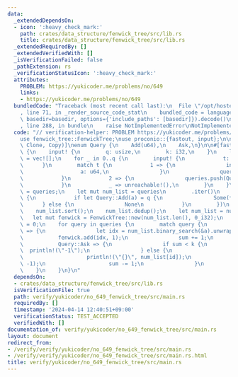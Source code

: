 ```yaml
---
data:
  _extendedDependsOn:
  - icon: ':heavy_check_mark:'
    path: crates/data_structure/fenwick_tree/src/lib.rs
    title: crates/data_structure/fenwick_tree/src/lib.rs
  _extendedRequiredBy: []
  _extendedVerifiedWith: []
  _isVerificationFailed: false
  _pathExtension: rs
  _verificationStatusIcon: ':heavy_check_mark:'
  attributes:
    PROBLEM: https://yukicoder.me/problems/no/649
    links:
    - https://yukicoder.me/problems/no/649
  bundledCode: "Traceback (most recent call last):\n  File \"/opt/hostedtoolcache/Python/3.10.15/x64/lib/python3.10/site-packages/onlinejudge_verify/documentation/build.py\"\
    , line 71, in _render_source_code_stat\n    bundled_code = language.bundle(stat.path,\
    \ basedir=basedir, options={'include_paths': [basedir]}).decode()\n  File \"/opt/hostedtoolcache/Python/3.10.15/x64/lib/python3.10/site-packages/onlinejudge_verify/languages/rust.py\"\
    , line 288, in bundle\n    raise NotImplementedError\nNotImplementedError\n"
  code: "// verification-helper: PROBLEM https://yukicoder.me/problems/no/649\n\n\
    use fenwick_tree::FenwickTree;\nuse proconio::{fastout, input};\n\n#[derive(Debug,\
    \ Clone, Copy)]\nenum Query {\n    Add(u64),\n    Ask,\n}\n\n#[fastout]\nfn main()\
    \ {\n    input! {\n        q: usize,\n        k: i32,\n    }\n    let mut queries\
    \ = vec![];\n    for _ in 0..q {\n        input! {\n            t: usize,\n  \
    \      }\n        match t {\n            1 => {\n                input! {\n  \
    \                  a: u64,\n                }\n                queries.push(Query::Add(a));\n\
    \            }\n            2 => {\n                queries.push(Query::Ask);\n\
    \            }\n            _ => unreachable!(),\n        }\n    }\n    let queries\
    \ = queries;\n    let mut num_list = queries\n        .iter()\n        .filter_map(|q|\
    \ {\n            if let Query::Add(a) = q {\n                Some(*a)\n      \
    \      } else {\n                None\n            }\n        })\n        .collect::<Vec<_>>();\n\
    \    num_list.sort();\n    num_list.dedup();\n    let num_list = num_list;\n \
    \   let mut fenwick = FenwickTree::new(num_list.len(), 0_i32);\n    let mut sum\
    \ = 0;\n    for query in queries {\n        match query {\n            Query::Add(a)\
    \ => {\n                let idx = num_list.binary_search(&a).unwrap();\n     \
    \           fenwick.add(idx, 1);\n                sum += 1;\n            }\n \
    \           Query::Ask => {\n                if sum < k {\n                  \
    \  println!(\"-1\");\n                } else {\n                    let id = fenwick.lower_bound(k);\n\
    \                    println!(\"{}\", num_list[id]);\n                    fenwick.add(id,\
    \ -1);\n                    sum -= 1;\n                }\n            }\n    \
    \    }\n    }\n}\n"
  dependsOn:
  - crates/data_structure/fenwick_tree/src/lib.rs
  isVerificationFile: true
  path: verify/yukicoder/no_649_fenwick_tree/src/main.rs
  requiredBy: []
  timestamp: '2024-04-14 12:40:51+09:00'
  verificationStatus: TEST_ACCEPTED
  verifiedWith: []
documentation_of: verify/yukicoder/no_649_fenwick_tree/src/main.rs
layout: document
redirect_from:
- /verify/verify/yukicoder/no_649_fenwick_tree/src/main.rs
- /verify/verify/yukicoder/no_649_fenwick_tree/src/main.rs.html
title: verify/yukicoder/no_649_fenwick_tree/src/main.rs
---
```

